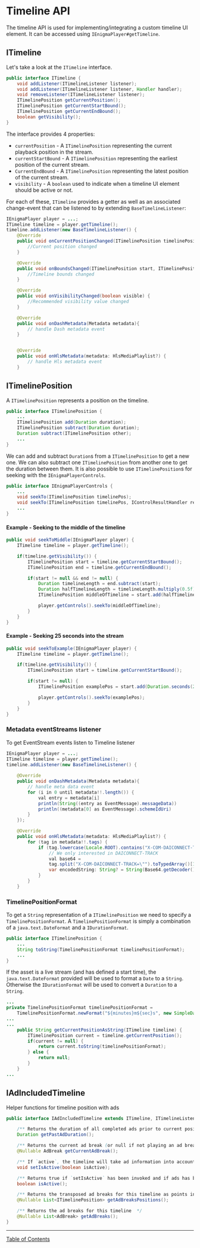 # Timeline API
The timeline API is used for implementing/integrating a custom timeline UI element.
It can be accessed using `IEnigmaPlayer#getTimeline`.

## ITimeline

Let's take a look at the `ITimeline` interface.
```java
public interface ITimeline {
    void addListener(ITimelineListener listener);
    void addListener(ITimelineListener listener, Handler handler);
    void removeListener(ITimelineListener listener);
    ITimelinePosition getCurrentPosition();
    ITimelinePosition getCurrentStartBound();
    ITimelinePosition getCurrentEndBound();
    boolean getVisibility();
}
```

The interface provides 4 properties:
* `currentPosition` - A `ITimelinePosition` representing the current playback position in the stream.
* `currentStartBound` -  A `ITimelinePosition` representing the earliest position of the current stream.
* `CurrentEndBound` -  A `ITimelinePosition` representing the latest position of the current stream.
* `visibility` - A `boolean` used to indicate when a timeline UI element should be active or not.

For each of these, `ITimeline` provides a getter as well as an associated change-event that can be
listened to by extending `BaseTimelineListener`:

```java
IEnigmaPlayer player = ...;
ITimeline timeline = player.getTimeline();
timeline.addListener(new BaseTimelineListener() {
    @Override
    public void onCurrentPositionChanged(ITimelinePosition timelinePosition) {
        //Current position changed
    }

    @Override
    public void onBoundsChanged(ITimelinePosition start, ITimelinePosition end) {
        //Timeline bounds changed
    }

    @Override
    public void onVisibilityChanged(boolean visible) {
        //Recommended visibility value changed
    }

    @Override
    public void onDashMetadata(Metadata metadata){
        // handle Dash metadata event
    }


    @Override
    public void onHlsMetadata(metadata: HlsMediaPlaylist?) {
        // handle Hls metadata event
    }
```


## ITimelinePosition

A `ITimelinePosition` represents a position on the timeline.
```java
public interface ITimelinePosition {
    ...
    ITimelinePosition add(Duration duration);
    ITimelinePosition subtract(Duration duration);
    Duration subtract(ITimelinePosition other);
    ...
}
```
We can add and subtract `Duration`s from a `ITimelinePosition` to get a new one.
We can also subtract one `ITimelinePosition` from another one to get the duration between them.
It is also possible to use `ITimelinePosition`s for seeking with the `IEnigmaPlayerControls`.
```java
public interface IEnigmaPlayerControls {
    ...
    void seekTo(ITimelinePosition timelinePos);
    void seekTo(ITimelinePosition timelinePos, IControlResultHandler resultHandler);
    ...
}
```

#### Example - Seeking to the middle of the timeline
```java
public void seekToMiddle(IEnigmaPlayer player) {
    ITimeline timeline = player.getTimeline();

    if(timeline.getVisibility()) {
        ITimelinePosition start = timeline.getCurrentStartBound();
        ITimelinePosition end = timeline.getCurrentEndBound();

        if(start != null && end != null) {
            Duration timelineLength = end.subtract(start);
            Duration halfTimelineLength = timelineLength.multiply(0.5f);
            ITimelinePosition middleOfTimeline = start.add(halfTimelineLength);

            player.getControls().seekTo(middleOfTimeline);
        }
    }
}
```
#### Example - Seeking 25 seconds into the stream
```java
public void seekToExample(IEnigmaPlayer player) {
    ITimeline timeline = player.getTimeline();

    if(timeline.getVisibility()) {
        ITimelinePosition start = timeline.getCurrentStartBound();

        if(start != null) {
            ITimelinePosition examplePos = start.add(Duration.seconds(25));

            player.getControls().seekTo(examplePos);
        }
    }
}
```


### Metadata eventStreams listener
To get EventStream events listen to Timeline listener
```java
IEnigmaPlayer player = ...;
ITimeline timeline = player.getTimeline();
timeline.addListener(new BaseTimelineListener() {
    
    @Override
    public void onDashMetadata(Metadata metadata){
        // handle meta data event
        for (i in 0 until metadata!!.length()) {
            val entry = metadata[i]
            println(String((entry as EventMessage).messageData))
            println((metadata[0] as EventMessage).schemeIdUri)
        }
    });

    @Override
    public void onHlsMetadata(metadata: HlsMediaPlaylist?) {
        for (tag in metadata!!.tags) {
            if (tag.lowercase(Locale.ROOT).contains("X-COM-DAICONNECT-TRACK".toLowerCase(Locale.ROOT))) {
                // We only interested in DAICONNECT-TRACK
                val base64 =
                tag.split("X-COM-DAICONNECT-TRACK=\"").toTypedArray()[1].replace("\"","")
                var encodedString: String? = String(Base64.getDecoder().decode(base64))
            }
        }
    }
```

### TimelinePositionFormat

To get a `String` representation of a `ITimelinePosition` we need to specify a
`TimelinePositionFormat`. A `TimelinePositionFormat` is simply a combination of a `java.text.DateFormat` and a `IDurationFormat`.
```java
public interface ITimelinePosition {
    ...
    String toString(TimelinePositionFormat timelinePositionFormat);
    ...
}
```

If the asset is a live stream (and has defined a start time), the `java.text.DateFormat` provided will be used to format a `Date`
to a `String`. Otherwise the `IDurationFormat` will be used to convert a `Duration` to a `String`.

```java
...
private TimelinePositionFormat timelinePositionFormat =
    TimelinePositionFormat.newFormat("${minutes}m${sec}s", new SimpleDateFormat("hh:mm a"));
...
...
    public String getCurrentPositionAsString(ITimeline timeline) {
        ITimelinePosition current = timeline.getCurrentPosition();
        if(current != null) {
            return current.toString(timelinePositionFormat);
        } else {
            return null;
        }
    }
...
```


## IAdIncludedTimeline

Helper functions for timeline position with ads

```java
public interface IAdIncludedTimeline extends ITimeline, ITimelineListener {

    /** Returns the duration of all completed ads prior to current position. */
    Duration getPastAdDuration();

    /** Returns the current ad break (or null if not playing an ad break). The start time of the ad break is transposed.*/
    @Nullable AdBreak getCurrentAdBreak();

    /** If `active`, the timeline will take ad information into account. */
    void setIsActive(boolean isActive);

    /** Returns true if `setIsActive` has been invoked and if ads has been detected. */
    boolean isActive();

    /** Returns the transposed ad breaks for this timeline as points in the timeline. */
    @Nullable List<ITimelinePosition> getAdBreaksPositions();

    /** Returns the ad breaks for this timeline  */
    @Nullable List<AdBreak> getAdBreaks();
}
```



___
[Table of Contents](../index.md)<br/>

